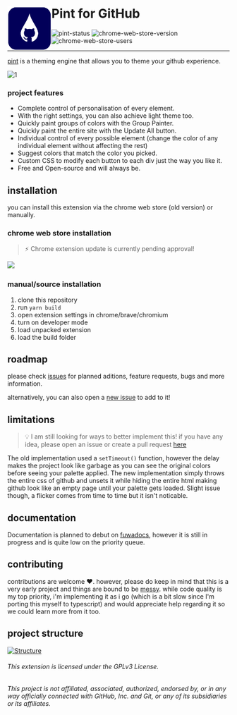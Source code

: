 # <a  href="https://projects.fuwa.sh/pint/"><img align="left" height="100" src="/docs/assets/pint-logo.png"/></a> **Pint** for GitHub

![pint-status](https://img.shields.io/badge/pint%20src-2.0-green)
![chrome-web-store-version](https://img.shields.io/chrome-web-store/v/mjhmdkcefcklflcmmokoahfdodcpeobg)
![chrome-web-store-users](https://img.shields.io/chrome-web-store/users/mjhmdkcefcklflcmmokoahfdodcpeobg)

<hr>

[pint](https://projects.fuwa.sh/pint/) is a theming engine that allows you to theme your github experience.

![1](https://user-images.githubusercontent.com/53419401/182546037-c944fca4-f9b9-438f-aa7b-4e418807e0e8.png)


### project features
- Complete control of personalisation of every element.
- With the right settings, you can also achieve light theme too.
- Quickly paint groups of colors with the Group Painter.
- Quickly paint the entire site with the Update All button.
- Individual control of every possible element (change the color of any individual element without affecting the rest)
- Suggest colors that match the color you picked.
- Custom CSS to modify each button to each div just the way you like it.
- Free and Open-source and will always be.

## installation

you can install this extension via the chrome web store (old version) or manually.

### chrome web store installation

> ⚡ Chrome extension update is currently pending approval!

<a href="https://chrome.google.com/webstore/detail/gitccentify/mjhmdkcefcklflcmmokoahfdodcpeobg"><img src="https://storage.googleapis.com/web-dev-uploads/image/WlD8wC6g8khYWPJUsQceQkhXSlv1/UV4C4ybeBTsZt43U4xis.png" /></a>

### manual/source installation

1. clone this repository
2. run `yarn build`
3. open extension settings in chrome/brave/chromium
4. turn on developer mode
5. load unpacked extension
6. load the build folder

## roadmap

please check [issues](https://github.com/fuwaa/pint/issues) for planned aditions, feature requests, bugs and more information.

alternatively, you can also open a [new issue](https://github.com/fuwaa/pint/issues/new) to add to it!

## limitations

> 💡 I am still looking for ways to better implement this! if you have any idea, please open an issue or create a pull request [here](https://github.com/fuwaa/pint/issues/new/choose)

The old implementation used a `setTimeout()` function, however the delay makes the project look like garbage as you can see the original colors before seeing your palette applied. The new implementation simply throws the entire css of github and unsets it while hiding the entire html making github look like an empty page until your palette gets loaded. Slight issue though, a flicker comes from time to time but it isn't noticable.

## documentation

Documentation is planned to debut on [fuwadocs](https://docs.fuwa.sh/pint/), however it is still in progress and is quite low on the priority queue.

## contributing

contributions are welcome ❤️. however, please do keep in mind that this is a very early project and things are bound to be [messy](https://github.com/fuwaa/pint/issues/37). while code quality is my top priority, i'm implementing it as i go (which is a bit slow since I'm porting this myself to typescript) and would appreciate help regarding it so we could learn more from it too.

## project structure
[![Structure](https://images.repography.com/27896465/fuwaa/pint/structure/a993ba4f490beac88c1084429e54e710_table.svg)](https://github.com/fuwaa/pint)

###### This extension is licensed under the GPLv3 License.

###### This project is not affiliated, associated, authorized, endorsed by, or in any way officially connected with GitHub, Inc. and Git, or any of its subsidiaries or its affiliates.

